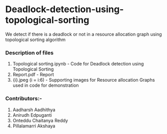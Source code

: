 # Deadlock-detection-using-topological-sorting
We detect if there is a deadlock or not in a resource allocation graph using topological sorting algorithm


### Description of files
1. Topological sorting.ipynb                        - Code for Deadlock detection using Topological Sorting
2. Report.pdf                                      - Report
3. {i}.jpeg (i = i:6)                               - Supporting images for Resource allocation Graphs used in code for demonstration

### Contributors:-
1. Aadharsh Aadhithya 
2. Anirudh Edpuganti   
3. Onteddu Chaitanya Reddy    
4. Pillalamarri Akshaya    
